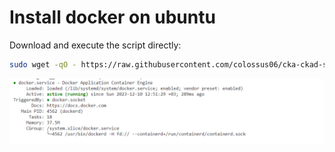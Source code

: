 # Install docker on ubuntu

Download and execute the script directly:

```sh
sudo wget -qO - https://raw.githubusercontent.com/colossus06/cka-ckad-study-group-2024/main/week-II/docker-setup/docker.sh | bash
```

![](20231210125148.png)

